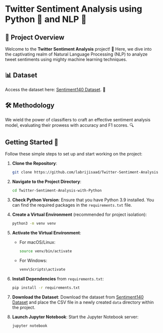 # Twitter Sentiment Analysis using Python 🐍 and NLP 📙

## 🚀 **Project Overview**

Welcome to the **Twitter Sentiment Analysis** project! 🌟 Here, we dive into the captivating realm of Natural Language Processing (NLP) to analyze tweet sentiments using mighty machine learning techniques.

## 📊 **Dataset**

Access the dataset here: [Sentiment140 Dataset](https://www.kaggle.com/datasets/kazanova/sentiment140). 📂

## 🛠️ **Methodology**

We wield the power of classifiers to craft an effective sentiment analysis model, evaluating their prowess with accuracy and F1 scores. 🔍

## **Getting Started 🏁**

Follow these simple steps to set up and start working on the project:

1. **Clone the Repository**:
   ```bash
   git clone https://github.com/labrijisaad/Twitter-Sentiment-Analysis-with-Python.git
   ```
   
2. **Navigate to the Project Directory**:
   ```bash
   cd Twitter-Sentiment-Analysis-with-Python
   ```
   
3. **Check Python Version**: Ensure that you have Python 3.9 installed. You can find the required packages in the `requirements.txt` file.

4. **Create a Virtual Environment** (recommended for project isolation):
   ```bash
   python3 -m venv venv
   ```
   
5. **Activate the Virtual Environment**:

   - For macOS/Linux:
     ```bash
     source venv/bin/activate
     ```
   
   - For Windows:
     ```bash
     venv\Scripts\activate
     ```

6. **Install Dependencies** from `requirements.txt`:
   ```bash
   pip install -r requirements.txt
   ```

7. **Download the Dataset**:
   Download the dataset from [Sentiment140 Dataset](https://drive.google.com/file/d/19IeqXU96-kDt6wy1wTNyhWrIw1jbK2Kx/view?usp=sharing) and place the CSV file in a newly created `data` directory within the project.

8. **Launch Jupyter Notebook**:
   Start the Jupyter Notebook server:
   ```bash
   jupyter notebook
   ```








